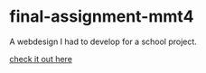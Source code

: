 # final-assignment-mmt4

A webdesign I had to develop for a school project.

<a href="https://iljavaneck.github.io/final-assignment-mmt4.">check it out here</a>
